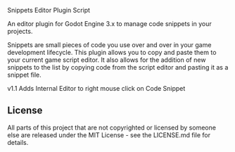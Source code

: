 Snippets Editor Plugin Script

An editor plugin for Godot Engine 3.x to manage code snippets in your projects.

Snippets are small pieces of code you use over and over in your game development lifecycle.
This plugin allows you to copy and paste them to your current game script editor. It also allows for the addition of new snippets to the list by copying code from the script editor and pasting it as a snippet file.

v1.1
Adds Internal Editor to right mouse click on Code Snippet

## License

All parts of this project that are not copyrighted or licensed by someone else are released under the MIT License - see the LICENSE.md file for details.

